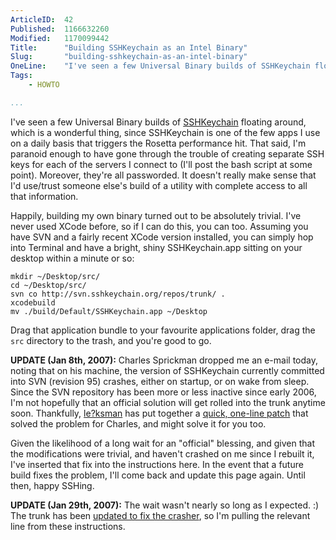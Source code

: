 ```yaml
---
ArticleID:  42
Published:  1166632260
Modified:   1170099442
Title:      "Building SSHKeychain as an Intel Binary"
Slug:       "building-sshkeychain-as-an-intel-binary"
OneLine:    "I've seen a few Universal Binary builds of SSHKeychain floating around, but I'm paranoid, so I built my own.  It's easier than I expected."
Tags:       
    - HOWTO

...
```

I've seen a few Universal Binary builds of [SSHKeychain][] floating around,
which is a wonderful thing, since SSHKeychain is one of the few apps I use on 
a daily basis that triggers the Rosetta performance hit.  That said, I'm
paranoid enough to have gone through the trouble of creating separate SSH keys
for each of the servers I connect to (I'll post the bash script at some
point).  Moreover, they're all passworded.  It doesn't really make sense that
I'd use/trust someone else's build of a utility with complete access to all
that information.

Happily, building my own binary turned out to be absolutely trivial.  I've never used XCode before, so if I can do this, you can too.  Assuming you have SVN and a fairly recent XCode version installed, you can simply hop into Terminal and have a bright, shiny SSHKeychain.app sitting on your desktop within a minute or so:

    mkdir ~/Desktop/src/
    cd ~/Desktop/src/
    svn co http://svn.sshkeychain.org/repos/trunk/ .
    xcodebuild
    mv ./build/Default/SSHKeychain.app ~/Desktop

Drag that application bundle to your favourite applications folder, drag the `src` directory to the trash, and you're good to go.

__UPDATE (Jan 8th, 2007):__ Charles Sprickman dropped me an e-mail today, noting that on his machine, the version of SSHKeychain currently committed into SVN (revision 95) crashes, either on startup, or on wake from sleep.  Since the SVN repository has been more or less inactive since early 2006, I'm not hopefully that an official solution will get rolled into the trunk anytime soon.  Thankfully, [le?ksman][leuksman] has put together a [quick, one-line patch][patch] that solved the problem for Charles, and might solve it for you too.

Given the likelihood of a long wait for an "official" blessing, and given that the modifications were trivial, and haven't crashed on me since I rebuilt it, I've inserted that fix into the instructions here.  In the event that a future build fixes the problem, I'll come back and update this page again.  Until then, happy SSHing.

__UPDATE (Jan 29th, 2007):__ The wait wasn't nearly so long as I expected.  :)  The trunk has been [updated to fix the crasher][changeset_96], so I'm pulling the relevant line from these instructions.

[SSHKeychain]: http://www.sshkeychain.org/ "SSHKeychain: Painless SSH key management for Mac OS X"
[leuksman]: http://leuksman.com/log/2006/12/24/sshkeychain/ "SSHKeychain"
[patch]: http://leuksman.com/mac/keychain/sshkeychain-crash-fix.diff "SSHKeychain: Patch for Crash on Wake issue"
[changeset_96]: http://trac.sshkeychain.org/cgi-bin/trac.cgi/changeset/96 "Changeset for SSHKeychain Revision 96"